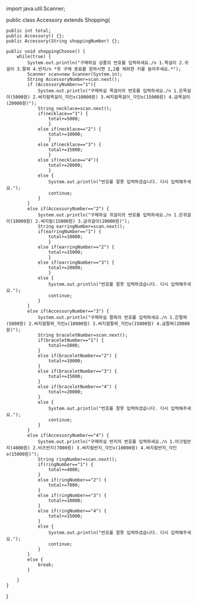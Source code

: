 import java.util.Scanner;

public class Accessory extends Shopping{
	
	public int total;
	public Accessory() {};
	public Accessory(String shoppingNumber) {};

	public void shoppingChoose() {
		while(true) {
			System.out.println("구매하실 상품의 번호를 입력하세요./n 1.목걸이 2.귀걸이 3.팔찌 4.반지/n *옷 구매 종료를 원하시면 1,2를 제외한 키를 눌러주세요.*");
			Scanner scan=new Scanner(System.in);
			String AccessoryNumber=scan.next();
			if (AccessoryNumber=="1"){
				System.out.println("구매하실 목걸이의 번호를 입력하세요./n 1.은목걸이(5000원) 2.써지컬목걸이_각인x(10000원) 3.써지컬목걸이_각인o(15000원) 4.금목걸이(20000원)");
				String necklace=scan.next();
				if(necklace=="1") {
					total+=5000;
					}
				else if(necklace=="2") {
					total+=10000;
					}
				else if(necklace=="3") {
					total+=15000;				
					}
				else if(necklace=="4"){
					total+=20000;
					}
				else {
					System.out.println("번호를 잘못 입력하셨습니다. 다시 입력해주세요.");
					continue;
				}
			}
			else if(AccessoryNumber=="2") {
				System.out.println("구매하실 귀걸이의 번호를 입력하세요./n 1.은귀걸이(10000원) 2.써지컬(15000원) 3.금귀걸이(20000원)");
				String earringNumber=scan.next();
				if(earringNumber=="1") {
					total+=10000;
					}
				else if(earringNumber=="2") {
					total+=15000;
					}
				else if(earringNumber=="3") {
					total+=20000;				
					}
				else {
					System.out.println("번호를 잘못 입력하셨습니다. 다시 입력해주세요.");
					continue;
				}
			}
			else if(AccessoryNumber=="3") {
				System.out.println("구매하실 팔찌의 번호를 입력하세요./n 1.은팔찌(5000원) 2.써지컬팔찌_각인x(10000원) 3.써지컬팔찌_각인o(15000원) 4.금팔찌(20000원)");
				String braceletNumber=scan.next();
				if(braceletNumber=="1") {
					total+=5000;
				}
				else if(braceletNumber=="2") {
					total+=10000;
				}
				else if(braceletNumber=="3") {
					total+=15000;
				}
				else if(braceletNumber=="4") {
					total+=20000;
				}
				else {
					System.out.println("번호를 잘못 입력하셨습니다. 다시 입력해주세요.");
					continue;
				}						
			}
			else if(AccessoryNumber=="4") {
				System.out.println("구매하실 반지의 번호를 입력하세요./n 1.아크릴반지(4000원) 2.비즈반지(7000원) 3.써지컬반지_각인x(10000원) 4.써지컬반지_각인o(15000원)");
				String ringNumber=scan.next();
				if(ringNumber=="1") {
					total+=4000;
				}
				else if(ringNumber=="2") {
					total+=7000;
				}
				else if(ringNumber=="3") {
					total+=10000;
				}
				else if(ringNumber=="4") {
					total+=15000;
				}
				else {
					System.out.println("번호를 잘못 입력하셨습니다. 다시 입력해주세요.");
					continue;
				}
			}
			else {
				break;
			}						
			
		}
	}

	
	
	
	
}

